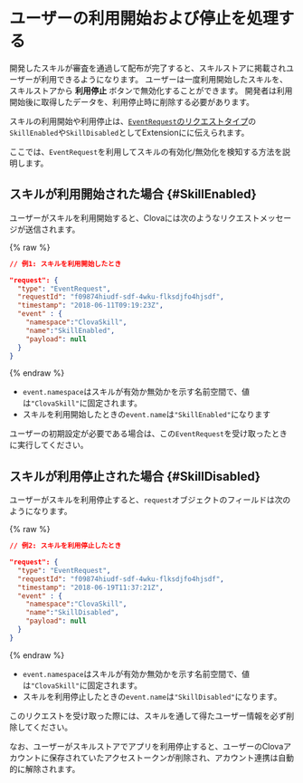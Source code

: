 # ユーザーの利用開始および停止を処理する

開発したスキルが審査を通過して配布が完了すると、スキルストアに掲載されユーザーが利用できるようになります。
ユーザーは一度利用開始したスキルを、スキルストアから **利用停止** ボタンで無効化することができます。
開発者は利用開始後に取得したデータを、利用停止時に削除する必要があります。

スキルの利用開始や利用停止は、[`EventRequest`のリクエストタイプ](/Develop/References/CEK_API.md#CustomExtEventRequest)の`SkillEnabled`や`SkillDisabled`としてExtensionにに伝えられます。

ここでは、`EventRequest`を利用してスキルの有効化/無効化を検知する方法を説明します。

## スキルが利用開始された場合 {#SkillEnabled}

ユーザーがスキルを利用開始すると、Clovaには次のようなリクエストメッセージが送信されます。

{% raw %}
```json
// 例1: スキルを利用開始したとき

"request": {
  "type": "EventRequest",
  "requestId": "f09874hiudf-sdf-4wku-flksdjfo4hjsdf",
  "timestamp": "2018-06-11T09:19:23Z",
  "event" : {
    "namespace":"ClovaSkill",
    "name":"SkillEnabled",
    "payload": null
  }
}
```
{% endraw %}

* `event.namespace`はスキルが有効か無効かを示す名前空間で、値は`"ClovaSkill"`に固定されます。
* スキルを利用開始したときの`event.name`は`"SkillEnabled"`になります

ユーザーの初期設定が必要である場合は、この`EventRequest`を受け取ったときに実行してください。

## スキルが利用停止された場合 {#SkillDisabled}

ユーザーがスキルを利用停止すると、`request`オブジェクトのフィールドは次のようになります。

{% raw %}
```json
// 例2: スキルを利用停止したとき

"request": {
  "type": "EventRequest",
  "requestId": "f09874hiudf-sdf-4wku-flksdjfo4hjsdf",
  "timestamp": "2018-06-19T11:37:21Z",
  "event" : {
    "namespace":"ClovaSkill",
    "name":"SkillDisabled",
    "payload": null
  }
}
```
{% endraw %}

* `event.namespace`はスキルが有効か無効かを示す名前空間で、値は`"ClovaSkill"`に固定されます。
* スキルを利用停止したときの`event.name`は`"SkillDisabled"`になります。

このリクエストを受け取った際には、スキルを通して得たユーザー情報を必ず削除してください。

なお、ユーザーがスキルストアでアプリを利用停止すると、ユーザーのClovaアカウントに保存されていたアクセストークンが削除され、アカウント連携は自動的に解除されます。
